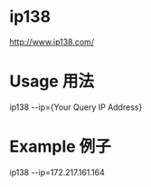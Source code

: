 # ip138

http://www.ip138.com/

# Usage 用法

ip138 --ip={Your Query IP Address}

# Example 例子

ip138 --ip=172.217.161.164
